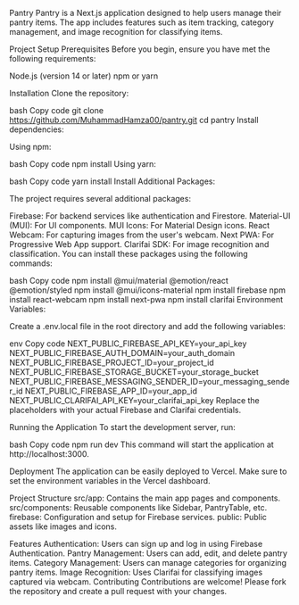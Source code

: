 Pantry
Pantry is a Next.js application designed to help users manage their pantry items. The app includes features such as item tracking, category management, and image recognition for classifying items.

Project Setup
Prerequisites
Before you begin, ensure you have met the following requirements:

Node.js (version 14 or later)
npm or yarn

Installation
Clone the repository:

bash
Copy code
git clone https://github.com/MuhammadHamza00/pantry.git
cd pantry
Install dependencies:

Using npm:

bash
Copy code
npm install
Using yarn:

bash
Copy code
yarn install
Install Additional Packages:

The project requires several additional packages:

Firebase: For backend services like authentication and Firestore.
Material-UI (MUI): For UI components.
MUI Icons: For Material Design icons.
React Webcam: For capturing images from the user's webcam.
Next PWA: For Progressive Web App support.
Clarifai SDK: For image recognition and classification.
You can install these packages using the following commands:

bash
Copy code
npm install @mui/material @emotion/react @emotion/styled
npm install @mui/icons-material
npm install firebase
npm install react-webcam
npm install next-pwa
npm install clarifai
Environment Variables:

Create a .env.local file in the root directory and add the following variables:

env
Copy code
NEXT_PUBLIC_FIREBASE_API_KEY=your_api_key
NEXT_PUBLIC_FIREBASE_AUTH_DOMAIN=your_auth_domain
NEXT_PUBLIC_FIREBASE_PROJECT_ID=your_project_id
NEXT_PUBLIC_FIREBASE_STORAGE_BUCKET=your_storage_bucket
NEXT_PUBLIC_FIREBASE_MESSAGING_SENDER_ID=your_messaging_sender_id
NEXT_PUBLIC_FIREBASE_APP_ID=your_app_id
NEXT_PUBLIC_CLARIFAI_API_KEY=your_clarifai_api_key
Replace the placeholders with your actual Firebase and Clarifai credentials.

Running the Application
To start the development server, run:

bash
Copy code
npm run dev
This command will start the application at http://localhost:3000.

Deployment
The application can be easily deployed to Vercel. Make sure to set the environment variables in the Vercel dashboard.

Project Structure
src/app: Contains the main app pages and components.
src/components: Reusable components like Sidebar, PantryTable, etc.
firebase: Configuration and setup for Firebase services.
public: Public assets like images and icons.

Features
Authentication: Users can sign up and log in using Firebase Authentication.
Pantry Management: Users can add, edit, and delete pantry items.
Category Management: Users can manage categories for organizing pantry items.
Image Recognition: Uses Clarifai for classifying images captured via webcam.
Contributing
Contributions are welcome! Please fork the repository and create a pull request with your changes.
